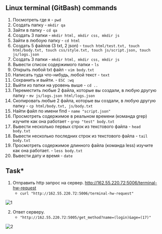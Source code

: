 ## Linux terminal (GitBash) commands

1. Посмотреть где я - `pwd`
2. Создать папку - `mkdir qa`
3. Зайти в папку - `cd qa`
4. Создать 3 папки - `mkdir html, mkdir css, mkdir js`
5. Зайти в любоую папку - `cd html`
6. Создать 5 файлов (3 txt, 2 json) - `touch html/test.txt, touch html/body.txt, touch css/style.txt, touch js/script.json, touch js/logs.json`
7. Создать 3 папки - `mkdir html, mkdir css, mkdir js`
8. Вывести список содержимого папки - `ls`
9. Открыть любой txt файл - `vim body.txt`
10. Написать туда что-нибудь, любой текст - `text`
11. Сохранить и выйти. - `ESC :wq`
12. Выйти из папки на уровень выше - `cd ..`
13. Переместить любые 2 файла, которые вы создали, в любую другую папку - `mv js/logs.json html/logs.json`
14. Скопировать любые 2 файла, которые вы создали, в любую другую папку - `cp html/body.txt, js/body.txt`
15. Найти файл по имени find - `name "script.json"`
16. Просмотреть содержимое в реальном времени (команда grep) изучите как она работает - `grep "test" body.txt`
17. Вывести несколько первых строк из текстового файла - `head body.txt`
18. Вывести несколько последних строк из текстового файла - `tail body.txt`
19. Просмотреть содержимое длинного файла (команда less) изучите как она работает. - `less body.txt`
20. Вывести дату и время - `date`

## Task*

1) Отправить http запрос на сервер.
http://162.55.220.72:5006/terminal-hw-request
   - `curl "http://162.55.220.72:5006/terminal-hw-request"`

![1](https://github.com/supremexkid/Terminal/assets/126493566/ae1fb9c9-eeef-465b-9e77-7cd827b79e02)

2) Ответ серверу.
    - `"http://162.55.220.72:5005/get_method?name=(login)&age=(17)"`
   
![2](https://github.com/supremexkid/Terminal/assets/126493566/4b13e0dc-83bc-4dbc-b8e1-be4371cf0b05)
